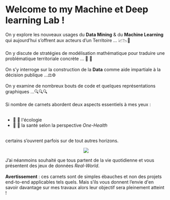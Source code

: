 # Welcome to my Machine et Deep learning Lab !  
On y explore les nouveaux usages du **Data Mining** & du **Machine Learning** qui aujourd’hui s’offrent aux acteurs d’un Territoire … 📈📉👀  
&nbsp;  
On y discute de stratégies de modélisation mathématique pour traduire une problématique territoriale concrète … 🔀 🔁  
&nbsp;  
On s’y interroge sur la construction de la **Data** comme aide impartiale à la décision publique …⚖️⚙️  
&nbsp;  
On y examine de nombreux bouts de code et quelques représentations graphiques …🔍🔍🔍  
&nbsp;  
Si nombre de carnets abordent deux aspects essentiels à mes yeux :  
&nbsp;  
- 🌱 :cherry_blossom: l'écologie  
- :pill: 🦆 la santé selon la perspective *One-Health*  
&nbsp;  

certains s’ouvrent parfois sur de tout autres horizons.

<p align="center">
  <a href="https://skillicons.dev">
    <img src="https://skillicons.dev/icons?i=py,r,tensorflow,jupyter" />
  </a>
</p>

J’ai néanmoins souhaité que tous partent de la vie quotidienne et vous présentent des jeux de données *Real-World*.  
&nbsp;  
**Avertissement** : 
ces carnets sont de simples ébauches et non des projets end-to-end applicables tels quels. 
Mais s’ils vous donnent l’envie d'en savoir davantage sur mes travaux alors leur objectif sera pleinement atteint !

<!---
design4data/design4data is a ✨ special ✨ repository because its `README.md` (this file) appears on your GitHub profile.
You can click the Preview link to take a look at your changes.
--->
